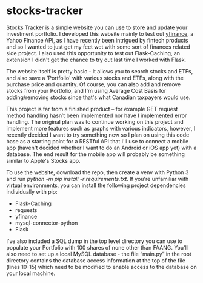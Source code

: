 # stocks-tracker

Stocks Tracker is a simple website you can use to store and update your investment portfolio.
I developed this website mainly to test out [yfinance](https://github.com/ranaroussi/yfinance), a Yahoo Finance API, as I have recently been intrigued by fintech products and so I wanted to just get my feet wet with some sort of finances related side project.
I also used this opportunity to test out Flask-Caching, an extension I didn't get the chance to try out last time I worked with Flask. 

The website itself is pretty basic - it allows you to search stocks and ETFs, and also save a 'Portfolio' with various stocks and ETFs, along with the purchase price and quantity. Of course, you can also add and remove stocks from your Portfolio, and I'm using Average Cost Basis for adding/removing stocks since that's what Canadian taxpayers would use.  

This project is far from a finished product – for example GET request method handling hasn’t been implemented nor have I implemented error handling. The original plan was to continue working on this project and implement more features such as graphs with various indicators, however, I recently decided I want to try something new so I plan on using this code base as a starting point for a RESTful API that I'll use to connect a mobile app (haven't decided whether I want to do an Android or iOS app yet) with a database. The end result for the mobile app will probably be something similar to Apple's Stocks app. 

To use the website, download the repo, then create a venv with Python 3 and run *python -m pip install -r requirements.txt*.
If you're unfamiliar with virtual environments, you can install the following project dependencies individually with pip:
- Flask-Caching
- requests
- yfinance
- mysql-connector-python
- Flask

I've also included a SQL dump in the top level directory you can use to populate your Portfolio with 100 shares of none other than FAANG.
You'll also need to set up a local MySQL database - the file “main.py” in the root directory contains the database access information at the top of the file (lines 10-15) which need to be modified to enable access to the database on your local machine.


